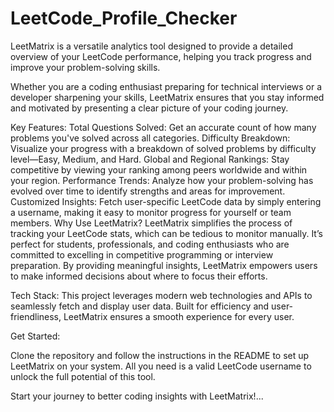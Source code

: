 # LeetCode_Profile_Checker
LeetMatrix is a versatile analytics tool designed to provide a detailed overview of your LeetCode performance, helping you track progress and improve your problem-solving skills.

Whether you are a coding enthusiast preparing for technical interviews or a developer sharpening your skills, LeetMatrix ensures that you stay informed and motivated by presenting a clear picture of your coding journey.

Key Features:
Total Questions Solved: Get an accurate count of how many problems you've solved across all categories.
Difficulty Breakdown: Visualize your progress with a breakdown of solved problems by difficulty level—Easy, Medium, and Hard.
Global and Regional Rankings: Stay competitive by viewing your ranking among peers worldwide and within your region.
Performance Trends: Analyze how your problem-solving has evolved over time to identify strengths and areas for improvement.
Customized Insights: Fetch user-specific LeetCode data by simply entering a username, making it easy to monitor progress for yourself or team members.
Why Use LeetMatrix?
LeetMatrix simplifies the process of tracking your LeetCode stats, which can be tedious to monitor manually. It’s perfect for students, professionals, and coding enthusiasts who are committed to excelling in competitive programming or interview preparation. By providing meaningful insights, LeetMatrix empowers users to make informed decisions about where to focus their efforts.

Tech Stack:
This project leverages modern web technologies and APIs to seamlessly fetch and display user data. Built for efficiency and user-friendliness, LeetMatrix ensures a smooth experience for every user.

Get Started:

Clone the repository and follow the instructions in the README to set up LeetMatrix on your system. All you need is a valid LeetCode username to unlock the full potential of this tool.

Start your journey to better coding insights with LeetMatrix!...
